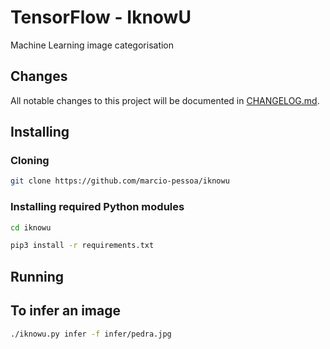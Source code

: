 # TensorFlow - IknowU

Machine Learning image categorisation

## Changes

All notable changes to this project will be documented in [CHANGELOG.md](CHANGELOG.md).

## Installing

### Cloning

``` sh
git clone https://github.com/marcio-pessoa/iknowu
```

### Installing required Python modules

``` sh
cd iknowu

pip3 install -r requirements.txt
```

## Running

## To infer an image

``` sh
./iknowu.py infer -f infer/pedra.jpg
```
